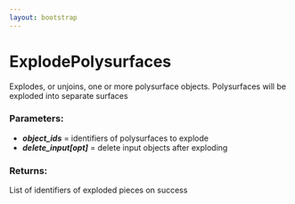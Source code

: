 ```yaml
---
layout: bootstrap
---
```


# ExplodePolysurfaces

Explodes, or unjoins, one or more polysurface objects. Polysurfaces
        will be exploded into separate surfaces
        

### Parameters:

- ***object_ids*** = identifiers of polysurfaces to explode
- ***delete_input[opt]*** = delete input objects after exploding
        

### Returns:


List of identifiers of exploded pieces on success
        
